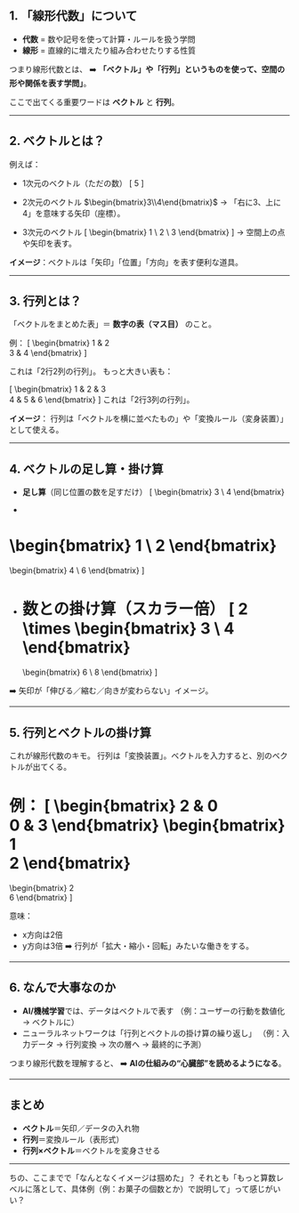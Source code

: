 ## 1. 「線形代数」について

* **代数** = 数や記号を使って計算・ルールを扱う学問
* **線形** = 直線的に増えたり組み合わせたりする性質

つまり線形代数とは、
➡️ **「ベクトル」や「行列」というものを使って、空間の形や関係を表す学問」**。

ここで出てくる重要ワードは **ベクトル** と **行列**。

---

## 2. ベクトルとは？

例えば：

* 1次元のベクトル（ただの数）
  [
  5
  ]

* 2次元のベクトル
  $\begin{bmatrix}3\\4\end{bmatrix}$
  → 「右に3、上に4」を意味する矢印（座標）。

* 3次元のベクトル
  [
  \begin{bmatrix} 1 \ 2 \ 3 \end{bmatrix}
  ]
  → 空間上の点や矢印を表す。

**イメージ**：ベクトルは「矢印」「位置」「方向」を表す便利な道具。

---

## 3. 行列とは？

「ベクトルをまとめた表」＝ **数字の表（マス目）** のこと。

例：
[
\begin{bmatrix}
1 & 2 \
3 & 4
\end{bmatrix}
]

これは「2行2列の行列」。
もっと大きい表も：

[
\begin{bmatrix}
1 & 2 & 3 \
4 & 5 & 6
\end{bmatrix}
]
これは「2行3列の行列」。

**イメージ**：
行列は「ベクトルを横に並べたもの」や「変換ルール（変身装置）」として使える。

---

## 4. ベクトルの足し算・掛け算

* **足し算**（同じ位置の数を足すだけ）
  [
  \begin{bmatrix} 3 \ 4 \end{bmatrix}

-

# \begin{bmatrix} 1 \ 2 \end{bmatrix}

\begin{bmatrix} 4 \ 6 \end{bmatrix}
]

* **数との掛け算**（スカラー倍）
  [
  2 \times
  \begin{bmatrix} 3 \ 4 \end{bmatrix}
  =
  \begin{bmatrix} 6 \ 8 \end{bmatrix}
  ]

➡️ 矢印が「伸びる／縮む／向きが変わらない」イメージ。

---

## 5. 行列とベクトルの掛け算

これが線形代数のキモ。
行列は「変換装置」。ベクトルを入力すると、別のベクトルが出てくる。

例：
[
\begin{bmatrix}
2 & 0 \
0 & 3
\end{bmatrix}
\begin{bmatrix}
1 \
2
\end{bmatrix}
=============

\begin{bmatrix}
2 \
6
\end{bmatrix}
]

意味：

* x方向は2倍
* y方向は3倍
  ➡️ 行列が「拡大・縮小・回転」みたいな働きをする。

---

## 6. なんで大事なのか

* **AI/機械学習**では、データはベクトルで表す
  （例：ユーザーの行動を数値化 → ベクトルに）
* ニューラルネットワークは「行列とベクトルの掛け算の繰り返し」
  （例：入力データ → 行列変換 → 次の層へ → 最終的に予測）

つまり線形代数を理解すると、
➡️ **AIの仕組みの“心臓部”を読めるようになる**。

---

## まとめ

* **ベクトル**＝矢印／データの入れ物
* **行列**＝変換ルール（表形式）
* **行列×ベクトル**＝ベクトルを変身させる

---

ちの、ここまでで「なんとなくイメージは掴めた」？
それとも「もっと算数レベルに落として、具体例（例：お菓子の個数とか）で説明して」って感じがいい？

